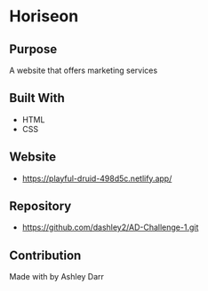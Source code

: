 # Horiseon
## Purpose
A website that offers marketing services

## Built With
* HTML
* CSS

## Website
* https://playful-druid-498d5c.netlify.app/

## Repository
* https://github.com/dashley2/AD-Challenge-1.git 
## Contribution
Made with by Ashley Darr